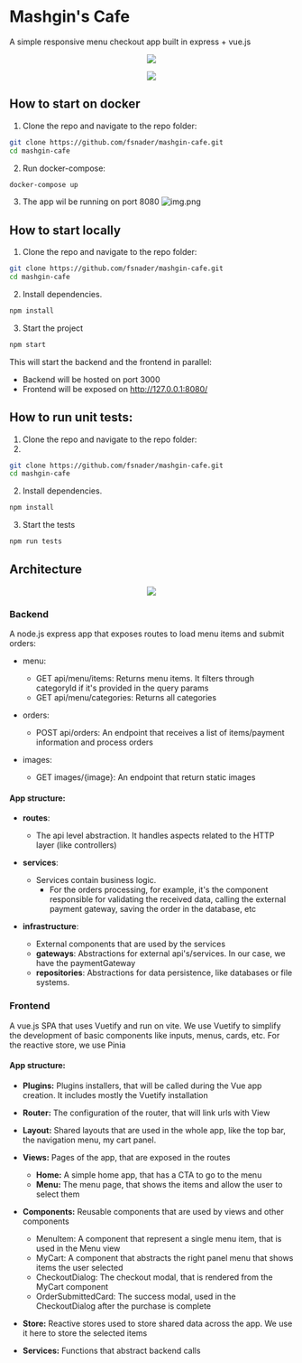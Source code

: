 # Mashgin's Cafe

A simple responsive menu checkout app built in express + vue.js

<p align="center">
  <img src="./docs/desktop-demo.gif?raw=true">
</p>

<p align="center">
  <img src="./docs/mobile-demo.gif?raw=true">
</p>

## How to start on docker
1. Clone the repo and navigate to the repo folder:
```bash
git clone https://github.com/fsnader/mashgin-cafe.git
cd mashgin-cafe
```

2. Run docker-compose:
```bash
docker-compose up
```
3. The app wil be running on port 8080
![img.png](docs/docker.png?raw=true)

## How to start locally
1. Clone the repo and navigate to the repo folder:
```bash
git clone https://github.com/fsnader/mashgin-cafe.git
cd mashgin-cafe
```
2. Install dependencies.
```bash
npm install
```

3. Start the project
```bash
npm start
```
This will start the backend and the frontend in parallel:
- Backend will be hosted on port 3000
- Frontend will be exposed on http://127.0.0.1:8080/

## How to run unit tests:

1. Clone the repo and navigate to the repo folder:
2. 
```bash
git clone https://github.com/fsnader/mashgin-cafe.git
cd mashgin-cafe
```

2. Install dependencies.
```bash
npm install
```
3. Start the tests
```bash
npm run tests
```

## Architecture
<p align="center">
  <img src="./docs/mashgin-coffee-hla.png?raw=true">
</p>

### Backend
A node.js express app that exposes routes to load menu items and submit orders:

- menu:
  - GET api/menu/items: Returns menu items. It filters through categoryId if it's provided in the query params
  - GET api/menu/categories: Returns all categories

- orders:
  - POST api/orders: An endpoint that receives a list of items/payment information and process orders

- images:
  - GET images/{image}: An endpoint that return static images

#### App structure:
- **routes**:
  - The api level abstraction. It handles aspects related to the HTTP layer (like controllers)

- **services**:
  - Services contain business logic.
    - For the orders processing, for example, it's the component responsible for validating the received data, calling the external payment gateway, saving the order in the database, etc

- **infrastructure**:
  - External components that are used by the services
  - **gateways**: Abstractions for external api's/services. In our case, we have the paymentGateway
  - **repositories**: Abstractions for data persistence, like databases or file systems.

### Frontend
A vue.js SPA that uses Vuetify and run on vite.
We use Vuetify to simplify the development of basic components like inputs, menus, cards, etc.
For the reactive store, we use Pinia

#### App structure:
- **Plugins:** Plugins installers, that will be called during the Vue app creation. It includes mostly the Vuetify installation
- **Router:** The configuration of the router, that will link urls with View
- **Layout:** Shared layouts that are used in the whole app, like the top bar, the navigation menu, my cart panel.
- **Views:** Pages of the app, that are exposed in the routes
  - **Home:** A simple home app, that has a CTA to go to the menu
  - **Menu:** The menu page, that shows the items and allow the user to select them

- **Components:** Reusable components that are used by views and other components
  - MenuItem: A component that represent a single menu item, that is used in the Menu view
  - MyCart: A component that abstracts the right panel menu that shows items the user selected
  - CheckoutDialog: The checkout modal, that is rendered from the MyCart component
  - OrderSubmittedCard: The success modal, used in the CheckoutDialog after the purchase is complete

- **Store:** Reactive stores used to store shared data across the app. We use it here to store the selected items
- **Services:** Functions that abstract backend calls
